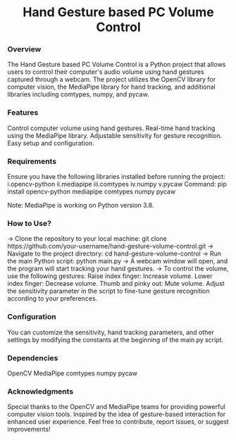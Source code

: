 <div align="center">
<h1>Hand Gesture based PC Volume Control</h1>
</div>

<h3>Overview</h3>
<p>The Hand Gesture based PC Volume Control is a Python project that allows users to control their computer's audio volume using hand gestures captured through a webcam. The project utilizes the OpenCV library for computer vision, the MediaPipe library for hand tracking, and additional libraries including comtypes, numpy, and pycaw.</p>

<h3>Features</h3>
Control computer volume using hand gestures.
Real-time hand tracking using the MediaPipe library.
Adjustable sensitivity for gesture recognition.
Easy setup and configuration.

<h3>Requirements</h3>
Ensure you have the following libraries installed before running the project:
  i.opencv-python
  ii.mediapipe
  iii.comtypes
  iv.numpy
  v.pycaw
Command: 
pip install opencv-python mediapipe comtypes numpy pycaw

Note: MediaPipe is working on Python version 3.8.

<h3>How to Use?</h3>
-> Clone the repository to your local machine:
      git clone https://github.com/your-username/hand-gesture-volume-control.git
-> Navigate to the project directory:
      cd hand-gesture-volume-control
-> Run the main Python script:
      python main.py
-> A webcam window will open, and the program will start tracking your hand gestures.
-> To control the volume, use the following gestures:
    Raise index finger: Increase volume.
    Lower index finger: Decrease volume.
    Thumb and pinky out: Mute volume.
    Adjust the sensitivity parameter in the script to fine-tune gesture recognition according to your preferences.

<h3>Configuration</h3>
<p>You can customize the sensitivity, hand tracking parameters, and other settings by modifying the constants at the beginning of the main.py script.</p>

<h3>Dependencies</h3>
OpenCV
MediaPipe
comtypes
numpy
pycaw

<h3>Acknowledgments</h3>
<p>Special thanks to the OpenCV and MediaPipe teams for providing powerful computer vision tools.
Inspired by the idea of gesture-based interaction for enhanced user experience.
Feel free to contribute, report issues, or suggest improvements!</p>






